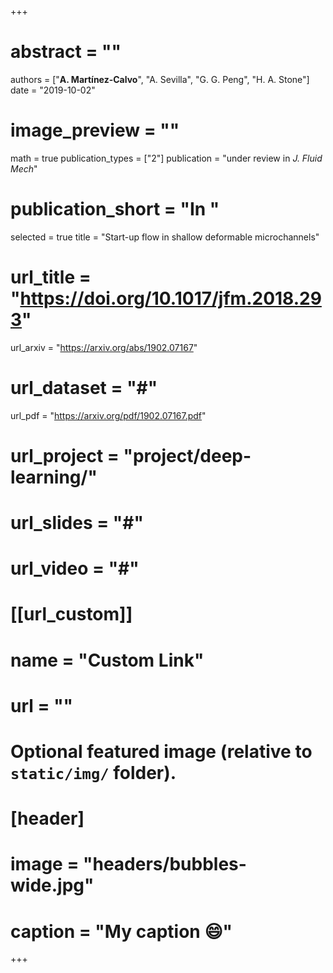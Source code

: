 +++
# abstract = ""
authors = ["**A. Martínez-Calvo**", "A. Sevilla", "G. G. Peng", "H. A. Stone"]
date = "2019-10-02"
# image_preview = ""
math = true
publication_types = ["2"]
publication = "under review in _J. Fluid Mech_"
# publication_short = "In "
selected = true
title = "Start-up flow in shallow deformable microchannels"
# url_title = "https://doi.org/10.1017/jfm.2018.293"
url_arxiv = "https://arxiv.org/abs/1902.07167"
# url_dataset = "#"
url_pdf = "https://arxiv.org/pdf/1902.07167.pdf"
# url_project = "project/deep-learning/"
# url_slides = "#"
# url_video = "#"

# [[url_custom]]
 # name = "Custom Link"
 # url = ""

# Optional featured image (relative to `static/img/` folder).
# [header]
# image = "headers/bubbles-wide.jpg"
# caption = "My caption :smile:"

+++
